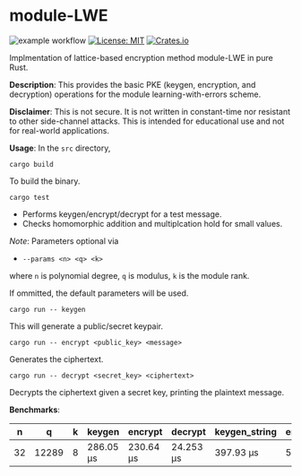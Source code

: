 # module-LWE

![example workflow](https://github.com/lattice-based-cryptography/module-lwe/actions/workflows/basic.yml/badge.svg)
[![License: MIT](https://img.shields.io/badge/License-MIT-brightgreen.svg)](https://opensource.org/licenses/MIT)
[![Crates.io](https://img.shields.io/crates/v/module-lwe.svg)](https://crates.io/crates/module-lwe)

Implmentation of lattice-based encryption method module-LWE in pure Rust.

**Description**: This provides the basic PKE (keygen, encryption, and decryption) operations for the module learning-with-errors scheme.

**Disclaimer**: This is not secure. It is not written in constant-time nor resistant to other side-channel attacks. This is intended for educational use and not for real-world applications.

**Usage**: In the `src` directory,

`cargo build`

To build the binary.

`cargo test`

- Performs keygen/encrypt/decrypt for a test message.
- Checks homomorphic addition and multiplcation hold for small values.

_Note_: Parameters optional via 

- `--params <n> <q> <k>`

where `n` is polynomial degree, `q` is modulus, `k` is the module rank.

If ommitted, the default parameters will be used.

`cargo run -- keygen`

This will generate a public/secret keypair. 

`cargo run -- encrypt <public_key> <message>`

Generates the ciphertext.

`cargo run -- decrypt <secret_key> <ciphertext>`

Decrypts the ciphertext given a secret key, printing the plaintext message.

**Benchmarks**:

| n  | q     | k | keygen   | encrypt   | decrypt   | keygen_string | encrypt_string | decrypt_string |
|----|-------|---|----------|-----------|-----------|---------------|----------------|----------------|
| 32 | 12289 | 8 | 286.05 µs| 230.64 µs | 24.253 µs | 397.93 µs     | 545.25 µs      | 64.615 µs      |
